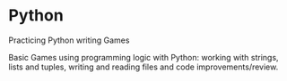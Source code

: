 # Python
Practicing Python writing Games

Basic Games using programming logic with Python: working with strings, lists and tuples, writing and reading files and code improvements/review.

